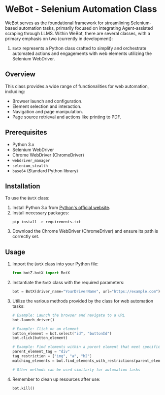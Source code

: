 # WeBot - Selenium Automation Class

WeBot serves as the foundational framework for streamlining Selenium-based automation tasks, primarily focused on integrating Agent-assisted scraping through LLMS. Within WeBot, there are several classes, with a primary emphasis on two (currently in development):

1. `BotX` represents a Python class crafted to simplify and orchestrate automated actions and engagements with web elements utilizing the Selenium WebDriver.

## Overview

This class provides a wide range of functionalities for web automation, including:

- Browser launch and configuration.
- Element selection and interaction.
- Navigation and page manipulation.
- Page source retrieval and actions like printing to PDF.

## Prerequisites

- Python 3.x
- Selenium WebDriver
- Chrome WebDriver (ChromeDriver)
- `webdriver_manager`
- `selenium_stealth`
- `base64` (Standard Python library)

## Installation

To use the `BotX` class:

1. Install Python 3.x from [Python's official website](https://www.python.org/downloads/).
2. Install necessary packages:
   ```
   pip install -r requirements.txt
   ```
3. Download the Chrome WebDriver (ChromeDriver) and ensure its path is correctly set.

## Usage

1. Import the `BotX` class into your Python file:

   ```python
   from botZ.botX import BotX
   ```

2. Instantiate the `BotX` class with the required parameters:

   ```python
   bot = BotX(driver_name="YourDriverName", url="https://example.com")
   ```

3. Utilize the various methods provided by the class for web automation tasks:

   ```python
   # Example: Launch the browser and navigate to a URL
   bot.launch_driver()

   # Example: Click on an element
   button_element = bot.select("id", "buttonId")
   bot.click(button_element)

   # Example: Find elements within a parent element that meet specific criteria
   parent_element_tag = "div"
   tag_restriction = ["img", "a", "h2"]
   matching_elements = bot.find_elements_with_restrictions(parent_element_tag, tag_restriction)

   # Other methods can be used similarly for automation tasks
   ```

4. Remember to clean up resources after use:

   ```python
   bot.kill()
   ```
